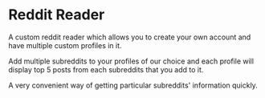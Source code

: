 # Reddit Reader

A custom reddit reader which allows you to create your own account and have multiple custom profiles in it.

Add multiple subreddits to your profiles of our choice and each profile will display top 5 posts from each subreddits that you add to it.

A very convenient way of getting particular subreddits' information quickly.
